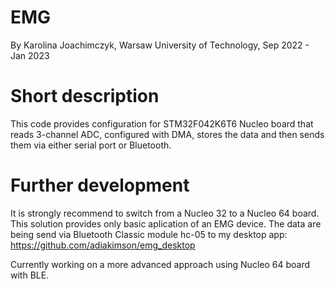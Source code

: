 # EMG
By Karolina Joachimczyk, Warsaw University of Technology,
Sep 2022 - Jan 2023
# Short description
This code provides configuration for STM32F042K6T6 Nucleo board that reads 3-channel ADC,
configured with DMA, stores the data and then sends them via either serial port or Bluetooth.
# Further development
It is strongly recommend to switch from a Nucleo 32 to a Nucleo 64 board. This solution provides
only basic aplication of an EMG device. The data are being send via Bluetooth Classic module hc-05
to my desktop app:
https://github.com/adiakimson/emg_desktop

Currently working on a more advanced approach using Nucleo 64 board with BLE.
